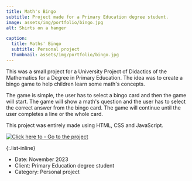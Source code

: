 ```yaml
---
title: Math's Bingo
subtitle: Project made for a Primary Education degree student.
image: assets/img/portfolio/bingo.jpg
alt: Shirts on a hanger

caption:
  title: Maths' Bingo
  subtitle: Personal project
  thumbnail: assets/img/portfolio/bingo.jpg
---
```

This was a small project for a University Project of Didactics of the Mathematics for a Degree in Primary Education. The idea was to create a bingo game to help children learn some math's concepts.

The game is simple, the user has to select a bingo card and then the game will start. The game will show a math's question and the user has to select the correct answer from the bingo card. The game will continue until the user completes a line or the whole card.

This project was entirely made using HTML, CSS and JavaScript.

[![Click here to - Go to the project](https://img.shields.io/static/v1?label=Click+here+to&message=Go+to+the+project&color=54bfff&style=for-the-badge)](pages/bingo)

{:.list-inline}
- Date: November 2023
- Client: Primary Education degree student
- Category: Personal project

